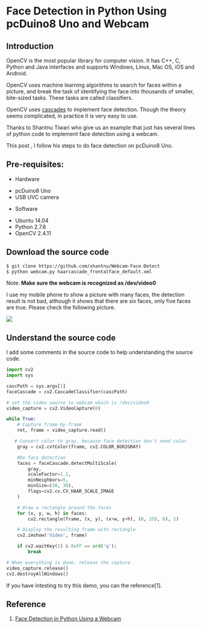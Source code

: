 # Face Detection in Python Using pcDuino8 Uno and Webcam

## Introduction

OpenCV is the most popular library for computer vision. It has C++, C, Python and Java interfaces and supports Windows, Linux, Mac OS, iOS and Android.

OpenCV uses machine learning algorithms to search for faces within a picture, and break the task of identifying the face into thousands of smaller, bite-sized tasks. These tasks are called classifiers.

OpenCV uses [cascades](http://docs.opencv.org/modules/objdetect/doc/cascade_classification.html) to implement face detection. Though the theory seems complicated, in practice it is very easy to use.

Thanks to Shantnu Tiwari who give us an example that just has several  lines of python code to implement face detection using a webcam.

This post , I follow his steps to do face detection on pcDuino8 Uno.

## Pre-requisites:
* Hardware
 - pcDuino8 Uno
 - USB UVC camera

* Software
 - Ubuntu 14.04
 - Python 2.7.6
 - OpenCV 2.4.11

##  Download the source code
```bash
$ git clone https://github.com/shantnu/Webcam-Face-Detect
$ python webcam.py haarcascade_frontalface_default.xml
```
Note: **Make sure the webcam is recognized as /dev/video0**

I use my mobile phone to show a picture with many faces, the detection result is not bad, although it shows that there are six faces, only five faces are true. Please check the following picture.

![](/images/face_detection.png)

## Understand the source code
I add some comments in the source code to help understanding the source code.

```python
import cv2
import sys

cascPath = sys.argv[1]
faceCascade = cv2.CascadeClassifier(cascPath)

# set the video source to webcam which is /dev/video0
video_capture = cv2.VideoCapture(0)

while True:
    # Capture frame-by-frame
    ret, frame = video_capture.read()

   # Convert color to gray, because face detection don't need color
    gray = cv2.cvtColor(frame, cv2.COLOR_BGR2GRAY)

    #Do face detection
    faces = faceCascade.detectMultiScale(
        gray,
        scaleFactor=1.1,
        minNeighbors=5,
        minSize=(30, 30),
        flags=cv2.cv.CV_HAAR_SCALE_IMAGE
    )

    # Draw a rectangle around the faces
    for (x, y, w, h) in faces:
        cv2.rectangle(frame, (x, y), (x+w, y+h), (0, 255, 0), 2)

    # Display the resulting frame with rectangle
    cv2.imshow('Video', frame)

    if cv2.waitKey(1) & 0xFF == ord('q'):
        break

# When everything is done, release the capture
video_capture.release()
cv2.destroyAllWindows()
```
If you have intesting to try this demo, you can the reference[1].

## Reference
1. [Face Detection in Python Using a Webcam](https://realpython.com/blog/python/face-detection-in-python-using-a-webcam/)
